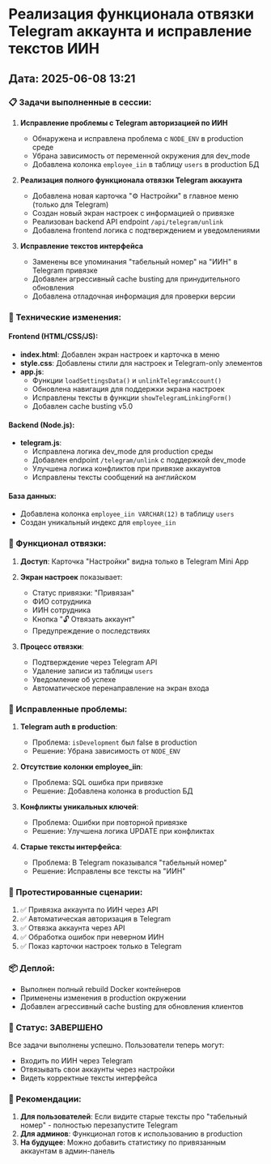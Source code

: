 # Реализация функционала отвязки Telegram аккаунта и исправление текстов ИИН
## Дата: 2025-06-08 13:21

### 📋 Задачи выполненные в сессии:

1. **Исправление проблемы с Telegram авторизацией по ИИН**
   - Обнаружена и исправлена проблема с `NODE_ENV` в production среде
   - Убрана зависимость от переменной окружения для dev_mode
   - Добавлена колонка `employee_iin` в таблицу `users` в production БД

2. **Реализация полного функционала отвязки Telegram аккаунта**
   - Добавлена новая карточка "⚙️ Настройки" в главное меню (только для Telegram)
   - Создан новый экран настроек с информацией о привязке
   - Реализован backend API endpoint `/api/telegram/unlink`
   - Добавлена frontend логика с подтверждением и уведомлениями

3. **Исправление текстов интерфейса**
   - Заменены все упоминания "табельный номер" на "ИИН" в Telegram привязке
   - Добавлен агрессивный cache busting для принудительного обновления
   - Добавлена отладочная информация для проверки версии

### 🔧 Технические изменения:

#### Frontend (HTML/CSS/JS):
- **index.html**: Добавлен экран настроек и карточка в меню
- **style.css**: Добавлены стили для настроек и Telegram-only элементов
- **app.js**: 
  - Функции `loadSettingsData()` и `unlinkTelegramAccount()`
  - Обновлена навигация для поддержки экрана настроек
  - Исправлены тексты в функции `showTelegramLinkingForm()`
  - Добавлен cache busting v5.0

#### Backend (Node.js):
- **telegram.js**: 
  - Исправлена логика dev_mode для production среды
  - Добавлен endpoint `/telegram/unlink` с поддержкой dev_mode
  - Улучшена логика конфликтов при привязке аккаунтов
  - Исправлены тексты сообщений на английском

#### База данных:
- Добавлена колонка `employee_iin VARCHAR(12)` в таблицу `users`
- Создан уникальный индекс для `employee_iin`

### 🎯 Функционал отвязки:

1. **Доступ**: Карточка "Настройки" видна только в Telegram Mini App
2. **Экран настроек** показывает:
   - Статус привязки: "Привязан"
   - ФИО сотрудника
   - ИИН сотрудника
   - Кнопка "🔓 Отвязать аккаунт"
   - Предупреждение о последствиях

3. **Процесс отвязки**:
   - Подтверждение через Telegram API
   - Удаление записи из таблицы `users`
   - Уведомление об успехе
   - Автоматическое перенаправление на экран входа

### 🐛 Исправленные проблемы:

1. **Telegram auth в production**: 
   - Проблема: `isDevelopment` был false в production
   - Решение: Убрана зависимость от `NODE_ENV`

2. **Отсутствие колонки employee_iin**:
   - Проблема: SQL ошибка при привязке
   - Решение: Добавлена колонка в production БД

3. **Конфликты уникальных ключей**:
   - Проблема: Ошибки при повторной привязке
   - Решение: Улучшена логика UPDATE при конфликтах

4. **Старые тексты интерфейса**:
   - Проблема: В Telegram показывался "табельный номер"
   - Решение: Исправлены все тексты на "ИИН"

### 🧪 Протестированные сценарии:

1. ✅ Привязка аккаунта по ИИН через API
2. ✅ Автоматическая авторизация в Telegram
3. ✅ Отвязка аккаунта через API
4. ✅ Обработка ошибок при неверном ИИН
5. ✅ Показ карточки настроек только в Telegram

### 📦 Деплой:

- Выполнен полный rebuild Docker контейнеров
- Применены изменения в production окружении
- Добавлен агрессивный cache busting для обновления клиентов

### 🎯 Статус: ЗАВЕРШЕНО

Все задачи выполнены успешно. Пользователи теперь могут:
- Входить по ИИН через Telegram
- Отвязывать свои аккаунты через настройки
- Видеть корректные тексты интерфейса

### 📝 Рекомендации:

1. **Для пользователей**: Если видите старые тексты про "табельный номер" - полностью перезапустите Telegram
2. **Для админов**: Функционал готов к использованию в production
3. **На будущее**: Можно добавить статистику по привязанным аккаунтам в админ-панель